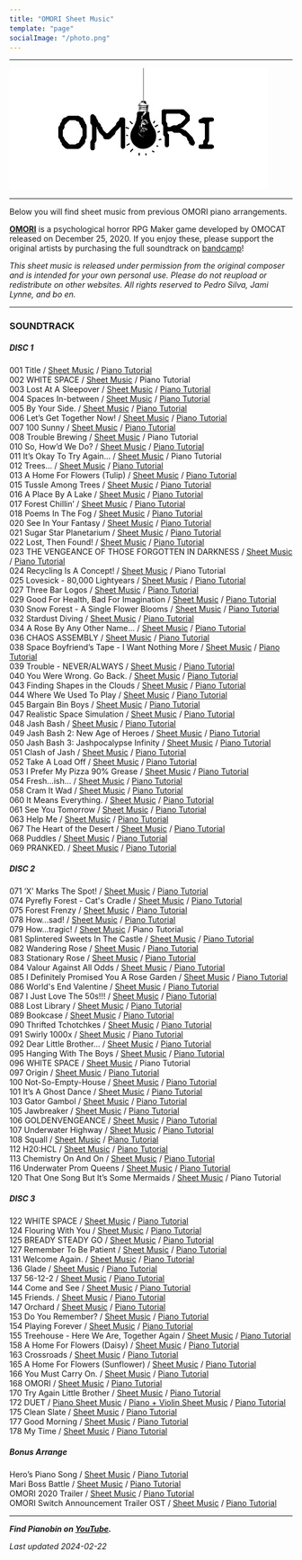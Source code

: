 ```yaml
---
title: "OMORI Sheet Music"
template: "page"
socialImage: "/photo.png"
---
```


---

![OMORI](/media/images/OMORI_header.jpg)

---

Below you will find sheet music from previous OMORI piano arrangements.

**[OMORI](http://www.omori-game.com/)** is a psychological horror RPG Maker game developed by OMOCAT released on December 25, 2020. If you enjoy these, please support the original artists by purchasing the full soundtrack on [bandcamp](https://omori.bandcamp.com/releases)!

_This sheet music is released under permission from the original composer and is intended for your own personal use. Please do not reupload or redistribute on other websites. All rights reserved to Pedro Silva, Jami Lynne, and bo en._

---

### SOUNDTRACK

##### DISC 1

001 Title / [Sheet Music](/media/omori/Title_PB.pdf) / [Piano Tutorial](https://youtu.be/AQ6JrvWnOGc)  
002 WHITE SPACE / [Sheet Music](/media/omori/2_WHITE_SPACE_PB.pdf) / Piano Tutorial  
003 Lost At A Sleepover / [Sheet Music](/media/omori/Lost_At_A_Sleepover_PB.pdf) / [Piano Tutorial](https://youtu.be/wWnz7f3VD1Y)  
004 Spaces In-between / [Sheet Music](/media/omori/Spaces_In-between_PB.pdf) / [Piano Tutorial](https://youtu.be/i-TkPKN4sng)  
005 By Your Side. / [Sheet Music](/media/omori/By_Your_Side_PB.pdf) / [Piano Tutorial](https://youtu.be/brPM5mjYkQs)  
006 Let’s Get Together Now! / [Sheet Music](/media/omori/Let's_Get_Together_Now!_PB.pdf) / [Piano Tutorial](https://youtu.be/QwndQZ9xA8k)  
007 100 Sunny / [Sheet Music](/media/omori/100_Sunny_PB.pdf) / [Piano Tutorial](https://youtu.be/eUBkqQiX0H4)  
008 Trouble Brewing / [Sheet Music](/media/omori/Trouble_Brewing_PB.pdf) / Piano Tutorial  
010 So, How’d We Do? / [Sheet Music](/media/omori/So,_How'd_We_Do_PB.pdf) / [Piano Tutorial](https://youtu.be/qJLhe7ag-es)  
011 It’s Okay To Try Again... / [Sheet Music](/media/omori/It's_Okay_To_Try_Again..._PB.pdf) / Piano Tutorial  
012 Trees... / [Sheet Music](/media/omori/Trees..._PB.pdf) / [Piano Tutorial](https://youtu.be/rlXTmF8APMY)  
013 A Home For Flowers (Tulip) / [Sheet Music](/media/omori/A_Home_For_Flowers_Tulip_PB.pdf) / [Piano Tutorial](https://youtu.be/PNdJryXmm7E)  
015 Tussle Among Trees / [Sheet Music](/media/omori/Tussle_Among_Trees_PB.pdf) / [Piano Tutorial](https://youtu.be/a2GKV5sAxew)  
016 A Place By A Lake / [Sheet Music](/media/omori/A_Place_By_A_Lake_PB.pdf) / [Piano Tutorial](https://youtu.be/Pd7JMgwyYkY)  
017 Forest Chillin’ / [Sheet Music](/media/omori/Forest_Chillin'_PB.pdf) / [Piano Tutorial](https://youtu.be/j2Am7lwp1g0)  
018 Poems In The Fog / [Sheet Music](/media/omori/Poems_In_The_Fog_PB.pdf) / [Piano Tutorial](https://youtu.be/oDTAg_Us1gY)  
020 See In Your Fantasy / [Sheet Music](/media/omori/See_In_Your_Fantasy_PB.pdf) / [Piano Tutorial](https://youtu.be/cPlKk6mlgNw)  
021 Sugar Star Planetarium / [Sheet Music](/media/omori/Sugar_Star_Planetarium_PB.pdf) / [Piano Tutorial](https://youtu.be/KXD0vf3sM1M)  
022 Lost, Then Found! / [Sheet Music](/media/omori/Lost_Then_Found_PB.pdf) / [Piano Tutorial](https://youtu.be/GVXevq9hO60)  
023 THE VENGEANCE OF THOSE FORGOTTEN IN DARKNESS / [Sheet Music](/media/omori/THE_VENGEANCE_OF_THOSE_FORGOTTEN_IN_DARKNESS_PB.pdf) / [Piano Tutorial](https://youtu.be/aHjBAs7QeTY)  
024 Recycling Is A Concept! / [Sheet Music](/media/omori/Recycling_Is_A_Concept!_PB.pdf) / Piano Tutorial  
025 Lovesick - 80,000 Lightyears / [Sheet Music](/media/omori/Lovesick_-_80000_Lightyears_PB.pdf) / [Piano Tutorial](https://youtu.be/NxBslYQvqSE)  
027 Three Bar Logos / [Sheet Music](/media/omori/Three_Bar_Logos_PB.pdf) / [Piano Tutorial](https://youtu.be/j7v5XAC0JDo)  
029 Good For Health, Bad For Imagination / [Sheet Music](/media/omori/Good_For_Health_Bad_For_Imagination_PB.pdf) / [Piano Tutorial](https://youtu.be/1lDdwpkyofs)  
030 Snow Forest - A Single Flower Blooms / [Sheet Music](/media/omori/Snow_Forest_-_A_Single_Flower_Blooms_PB.pdf) / [Piano Tutorial](https://youtu.be/Xg-sV6q-g8Q)  
032 Stardust Diving / [Sheet Music](/media/omori/Stardust_Diving_PB.pdf) / [Piano Tutorial](https://youtu.be/umXj4efcWw0)  
034 A Rose By Any Other Name… / [Sheet Music](/media/omori/A_Rose_By_Any_Other_Name..._PB.pdf) / [Piano Tutorial](https://youtu.be/Rq7zq3XnBNQ)  
036 CHAOS ASSEMBLY / [Sheet Music](/media/omori/CHAOS_ASSEMBLY_PB.pdf) / [Piano Tutorial](https://youtu.be/6EkmnQ0lick)  
038 Space Boyfriend’s Tape - I Want Nothing More / [Sheet Music](/media/omori/Space_Boyfriend's_Tape_-_I_Want_Nothing_More_PB.pdf) / [Piano Tutorial](https://youtu.be/rSArEwBzx1M)  
039 Trouble - NEVER/ALWAYS / [Sheet Music](/media/omori/Trouble_-_NEVER_ALWAYS_PB.pdf) / [Piano Tutorial](https://youtu.be/LUlTvAeZp2Q)  
040 You Were Wrong. Go Back. / [Sheet Music](/media/omori/You_Were_Wrong._Go_Back_PB.pdf) / [Piano Tutorial](https://youtu.be/_CvyPkjs-m0)  
043 Finding Shapes in the Clouds / [Sheet Music](/media/omori/Finding_Shapes_in_the_Clouds_PB.pdf) / [Piano Tutorial](https://youtu.be/W0V_wKg0yYg)  
044 Where We Used To Play / [Sheet Music](/media/omori/Where_We_Used_To_Play_PB.pdf) / [Piano Tutorial](https://youtu.be/oTcKZPqtyTQ)  
045 Bargain Bin Boys / [Sheet Music](/media/omori/Bargain_Bin_Boys_PB.pdf) / [Piano Tutorial](https://youtu.be/oC3K3AYZ7eo)  
047 Realistic Space Simulation / [Sheet Music](/media/omori/Realistic_Space_Simulation_PB.pdf) / [Piano Tutorial](https://youtu.be/8hkVTF-yNIE)  
048 Jash Bash / [Sheet Music](/media/omori/Jash_Bash_PB.pdf) / [Piano Tutorial](https://youtu.be/9PsJ0BNWBeQ)  
049 Jash Bash 2: New Age of Heroes / [Sheet Music](/media/omori/Jash_Bash_2__New_Age_of_Heroes_PB.pdf) / [Piano Tutorial](https://youtu.be/9PsJ0BNWBeQ)  
050 Jash Bash 3: Jashpocalypse Infinity / [Sheet Music](/media/omori/Jash_Bash_3__Jashpocalypse_Infinity_PB.pdf) / [Piano Tutorial](https://youtu.be/9PsJ0BNWBeQ)  
051 Clash of Jash / [Sheet Music](/media/omori/Clash_of_Jash_PB.pdf) / [Piano Tutorial](https://youtu.be/9PsJ0BNWBeQ)  
052 Take A Load Off / [Sheet Music](/media/omori/Take_A_Load_Off_PB.pdf) / [Piano Tutorial](https://youtu.be/pQEf2jyv6v0)  
053 I Prefer My Pizza 90% Grease / [Sheet Music](/media/omori/I_Prefer_My_Pizza_90_Grease_PB.pdf) / [Piano Tutorial](https://youtu.be/YnAp_POQRgU)  
054 Fresh…ish… / [Sheet Music](/media/omori/Fresh...ish..._PB.pdf) / [Piano Tutorial](https://youtu.be/cDp43P8Dhmg)  
058 Cram It Wad / [Sheet Music](/media/omori/Cram_It_Wad_PB.pdf) / [Piano Tutorial](https://youtu.be/g0hhno9pbow)  
060 It Means Everything. / [Sheet Music](/media/omori/It_Means_Everything_PB.pdf) / [Piano Tutorial](https://youtu.be/9wnv9xoeo0k)  
061 See You Tomorrow / [Sheet Music](/media/omori/See_You_Tomorrow_PB.pdf) / [Piano Tutorial](https://youtu.be/OlMKXdh46rg)  
063 Help Me / [Sheet Music](/media/omori/Help_Me_PB.pdf) / [Piano Tutorial](https://youtu.be/ii2oR82GesY)  
067 The Heart of the Desert / [Sheet Music](/media/omori/The_Heart_of_the_Desert_PB.pdf) / [Piano Tutorial](https://youtu.be/rmc8TH4itQ4)  
068 Puddles / [Sheet Music](/media/omori/Puddles_PB.pdf) / [Piano Tutorial](https://youtu.be/ztcvhqdl5bs)  
069 PRANKED. / [Sheet Music](/media/omori/PRANKED_PB.pdf) / [Piano Tutorial](https://youtu.be/_2gisRC20xg)

##### DISC 2

071 ‘X’ Marks The Spot! / [Sheet Music](/media/omori/X_Marks_The_Spot_PB.pdf) / [Piano Tutorial](https://youtu.be/Qra7wvSK11U)  
074 Pyrefly Forest - Cat's Cradle / [Sheet Music](/media/omori/Pyrefly_Forest_-_Cats_Cradle_PB.pdf) / [Piano Tutorial](https://youtu.be/0NvWI_aW5Gc)  
075 Forest Frenzy / [Sheet Music](/media/omori/Forest_Frenzy_PB.pdf) / [Piano Tutorial](https://youtu.be/m1msTadmDUQ)  
078 How...sad! / [Sheet Music](/media/omori/How...sad!_PB.pdf) / [Piano Tutorial](https://youtu.be/4mXxt52snGM)  
079 How...tragic! / [Sheet Music](/media/omori/How...tragic!_PB.pdf) / Piano Tutorial  
081 Splintered Sweets In The Castle / [Sheet Music](/media/omori/Splintered_Sweet_In_The_Castle_PB.pdf) / [Piano Tutorial](https://youtu.be/CC--261SVrE)  
082 Wandering Rose / [Sheet Music](/media/omori/Wandering_Rose_PB.pdf) / [Piano Tutorial](https://youtu.be/VlDrDWOdkf0)  
083 Stationary Rose / [Sheet Music](/media/omori/Stationary_Rose_PB.pdf) / [Piano Tutorial](https://youtu.be/NUOBBHLarbI)  
084 Valour Against All Odds / [Sheet Music](/media/omori/Valour_Against_All_Odds_PB.pdf) / [Piano Tutorial](https://youtu.be/F9R_rfTKBGg)  
085 I Definitely Promised You A Rose Garden / [Sheet Music](/media/omori/I_Definitely_Promised_You_A_Rose_Garden_PB.pdf) / [Piano Tutorial](https://youtu.be/--q2lFLTw5I)  
086 World's End Valentine / [Sheet Music](/media/omori/World's_End_Valentine_PB.pdf) / [Piano Tutorial](https://youtu.be/WYEe3XiAGG8)  
087 I Just Love The 50s!!! / [Sheet Music](/media/omori/I_Just_Love_The_50s_PB.pdf) / [Piano Tutorial](https://youtu.be/O-v8AjIM28A)  
088 Lost Library / [Sheet Music](/media/omori/Lost_Library_PB.pdf) / [Piano Tutorial](https://youtu.be/cBSFvMlpNOY)  
089 Bookcase / [Sheet Music](/media/omori/Bookcase_PB.pdf) / [Piano Tutorial](https://youtu.be/-nE9s9Yl1UI)  
090 Thrifted Tchotchkes / [Sheet Music](/media/omori/Thrifted_Tchotchkes_PB.pdf) / [Piano Tutorial](https://youtu.be/7wses98Zh44)  
091 Swirly 1000x / [Sheet Music](/media/omori/Swirly_1000x_PB.pdf) / [Piano Tutorial](https://youtu.be/FvEnW59gLoY)  
092 Dear Little Brother… / [Sheet Music](/media/omori/Dear_Little_Brother_PB.pdf) / [Piano Tutorial](https://youtu.be/NkOKgviihfI)  
095 Hanging With The Boys / [Sheet Music](/media/omori/Hanging_With_The_Boys_PB.pdf) / [Piano Tutorial](https://youtu.be/CdLxgtAAIzI)  
096 WHITE SPACE / [Sheet Music](/media/omori/96_WHITE_SPACE_PB.pdf) / Piano Tutorial  
097 Origin / [Sheet Music](/media/omori/Origin_PB.pdf) / [Piano Tutorial](https://youtu.be/lDDKCpGVTqU)  
100 Not-So-Empty-House / [Sheet Music](/media/omori/Not-So-Empty-House_PB.pdf) / [Piano Tutorial](https://youtu.be/evqBoOggW08)  
101 It’s A Ghost Dance / [Sheet Music](/media/omori/It's_A_Ghost_Dance_PB.pdf) / [Piano Tutorial](https://youtu.be/8cjVbpOa4lA)  
103 Gator Gambol / [Sheet Music](/media/omori/Gator_Gambol_PB.pdf) / [Piano Tutorial](https://youtu.be/tn7_4yq4aO4)  
105 Jawbreaker / [Sheet Music](/media/omori/Jawbreaker_PB.pdf) / [Piano Tutorial](https://youtu.be/Vc6weYfhXy4)  
106 GOLDENVENGEANCE / [Sheet Music](/media/omori/GOLDENVENGEANCE_PB.pdf) / [Piano Tutorial](https://youtu.be/_or9TF2Re_E)  
107 Underwater Highway / [Sheet Music](/media/omori/Underwater_Highway_PB.pdf) / [Piano Tutorial](https://youtu.be/D4LOfqnbMvU)  
108 Squall / [Sheet Music](/media/omori/Squall_PB.pdf) / [Piano Tutorial](https://youtu.be/bV2r-Buwrtw)  
112 H20:HCL / [Sheet Music](/media/omori/H20_HCL_PB.pdf) / [Piano Tutorial](https://youtu.be/mJBHiR9brDo)  
113 Chemistry On And On / [Sheet Music](/media/omori/Chemistry_On_And_On_PB.pdf) / [Piano Tutorial](https://youtu.be/d-xUJvUVjCo)  
116 Underwater Prom Queens / [Sheet Music](/media/omori/Underwater_Prom_Queens_PB.pdf) / [Piano Tutorial](https://youtu.be/5DpUgqvPdQA)  
120 That One Song But It’s Some Mermaids / [Sheet Music](/media/omori/That_One_Song_But_It's_Some_Mermaids_PB.pdf) / Piano Tutorial

##### DISC 3

122 WHITE SPACE / [Sheet Music](/media/omori/WHITE_SPACE_PB.pdf) / [Piano Tutorial](https://youtu.be/hmR_ibw6etc)  
124 Flouring With You / [Sheet Music](/media/omori/Flouring_With_You_PB.pdf) / [Piano Tutorial](https://youtu.be/Ri-qciO6NO8)  
125 BREADY STEADY GO / [Sheet Music](/media/omori/BREADY_STEADY_GO_PB.pdf) / [Piano Tutorial](https://youtu.be/hgbbOPc8nuM)  
127 Remember To Be Patient / [Sheet Music](/media/omori/Remember_To_Be_Patient_PB.pdf) / [Piano Tutorial](https://youtu.be/_46mOFGX0X0)  
131 Welcome Again. / [Sheet Music](/media/omori/Welcome_Again_PB.pdf) / [Piano Tutorial](https://youtu.be/w84qVFN7ToQ)  
136 Glade / [Sheet Music](/media/omori/Glade_PB.pdf) / [Piano Tutorial](https://youtu.be/iHy-WKR4S8s)  
137 56-12-2 / [Sheet Music](/media/omori/56-12-2_PB.pdf) / [Piano Tutorial](https://youtu.be/wvkWKorzQCo)  
144 Come and See / [Sheet Music](/media/omori/Come_and_See_PB.pdf) / [Piano Tutorial](https://youtu.be/IHdUcAApNGQ)  
145 Friends. / [Sheet Music](/media/omori/Friends_PB.pdf) / [Piano Tutorial](https://youtu.be/zd2unlLxYrE)  
147 Orchard / [Sheet Music](/media/omori/Orchard_PB.pdf) / [Piano Tutorial](https://youtu.be/lW8hzzw5M4E)  
153 Do You Remember? / [Sheet Music](/media/omori/Do_You_Remember_PB.pdf) / [Piano Tutorial](https://youtu.be/ycEb0uKTMCw)  
154 Playing Forever / [Sheet Music](/media/omori/Playing_Forever_PB.pdf) / [Piano Tutorial](https://youtu.be/_lcAZzXzB9Q)  
155 Treehouse - Here We Are, Together Again / [Sheet Music](/media/omori/Treehouse_-_Here_We_Are_Together_Again_PB.pdf) / [Piano Tutorial](https://youtu.be/DVaJ4FXG33Y)  
158 A Home For Flowers (Daisy) / [Sheet Music](/media/omori/A_Home_For_Flowers_Daisy_PB.pdf) / [Piano Tutorial](https://youtu.be/Y58uFGJxaNM)  
163 Crossroads / [Sheet Music](/media/omori/Crossroads_PB.pdf) / [Piano Tutorial](https://youtu.be/5pjrZlMP4lE)  
165 A Home For Flowers (Sunflower) / [Sheet Music](/media/omori/A_Home_For_Flowers_Sunflower_PB.pdf) / [Piano Tutorial](https://youtu.be/eIUIFipwGZw)  
166 You Must Carry On. / [Sheet Music](/media/omori/You_Must_Carry_On_PB.pdf) / [Piano Tutorial](https://youtu.be/Ekda8EK1bDA)  
168 OMORI / [Sheet Music](/media/omori/OMORI_PB.pdf) / [Piano Tutorial](https://youtu.be/fBLUzDzMNLg)  
170 Try Again Little Brother / [Sheet Music](/media/omori/Try_Again_Little_Brother_PB.pdf) / [Piano Tutorial](https://youtu.be/eMix1LKse8Q)  
172 DUET / [Piano Sheet Music](/media/omori/DUET_PB.pdf) / [Piano + Violin Sheet Music](/media/omori/DUET_violin_piano_PB.pdf) / [Piano Tutorial](https://youtu.be/q2PGQBoei2M)  
175 Clean Slate / [Sheet Music](/media/omori/Clean_Slate_PB.pdf) / [Piano Tutorial](https://youtu.be/5VNgnakqUKQ)  
177 Good Morning / [Sheet Music](/media/omori/Good_Morning_PB.pdf) / [Piano Tutorial](https://youtu.be/Cf3S6rgtc3g)  
178 My Time / [Sheet Music](/media/omori/My_Time_v2_PB.pdf) / [Piano Tutorial](https://youtu.be/l4uHQG19dF8)

##### Bonus Arrange

Hero’s Piano Song / [Sheet Music](/media/omori/Hero_Piano_Song_PB.pdf) / [Piano Tutorial](https://youtu.be/NVD5WHhI76c)  
Mari Boss Battle / [Sheet Music](/media/omori/Mari_Boss_Battle_PB.pdf) / [Piano Tutorial](https://youtu.be/7Rn_sZykqlU)  
OMORI 2020 Trailer / [Sheet Music](/media/omori/OMORI_2020_Trailer_PB.pdf) / [Piano Tutorial](https://youtu.be/09wvMaaXrvU)  
OMORI Switch Announcement Trailer OST / [Sheet Music](/media/omori/OMORI_Switch_Trailer_Theme_PB.pdf) / [Piano Tutorial](https://youtu.be/iW_tIgAqGXc)

---

**_Find Pianobin on [YouTube](https://www.youtube.com/pianobin)._**

_Last updated 2024-02-22_
